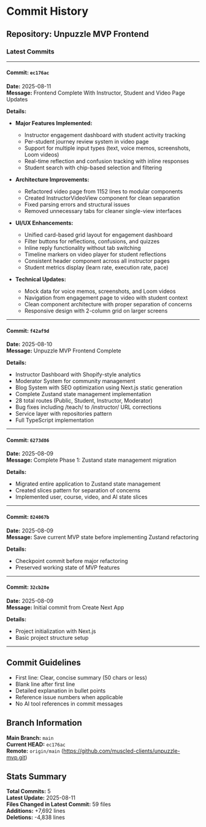 # Commit History

## Repository: Unpuzzle MVP Frontend

### Latest Commits

---

#### Commit: `ec176ac`
**Date:** 2025-08-11  
**Message:** Frontend Complete With Instructor, Student and Video Page Updates

**Details:**
- **Major Features Implemented:**
  - Instructor engagement dashboard with student activity tracking
  - Per-student journey review system in video page
  - Support for multiple input types (text, voice memos, screenshots, Loom videos)
  - Real-time reflection and confusion tracking with inline responses
  - Student search with chip-based selection and filtering

- **Architecture Improvements:**
  - Refactored video page from 1152 lines to modular components
  - Created InstructorVideoView component for clean separation
  - Fixed parsing errors and structural issues
  - Removed unnecessary tabs for cleaner single-view interfaces

- **UI/UX Enhancements:**
  - Unified card-based grid layout for engagement dashboard
  - Filter buttons for reflections, confusions, and quizzes
  - Inline reply functionality without tab switching
  - Timeline markers on video player for student reflections
  - Consistent header component across all instructor pages
  - Student metrics display (learn rate, execution rate, pace)

- **Technical Updates:**
  - Mock data for voice memos, screenshots, and Loom videos
  - Navigation from engagement page to video with student context
  - Clean component architecture with proper separation of concerns
  - Responsive design with 2-column grid on larger screens

---

#### Commit: `f42af9d`
**Date:** 2025-08-10  
**Message:** Unpuzzle MVP Frontend Complete

**Details:**
- Instructor Dashboard with Shopify-style analytics
- Moderator System for community management
- Blog System with SEO optimization using Next.js static generation
- Complete Zustand state management implementation
- 28 total routes (Public, Student, Instructor, Moderator)
- Bug fixes including /teach/ to /instructor/ URL corrections
- Service layer with repositories pattern
- Full TypeScript implementation

---

#### Commit: `6273d86`
**Date:** 2025-08-09  
**Message:** Complete Phase 1: Zustand state management migration

**Details:**
- Migrated entire application to Zustand state management
- Created slices pattern for separation of concerns
- Implemented user, course, video, and AI state slices

---

#### Commit: `824067b`
**Date:** 2025-08-09  
**Message:** Save current MVP state before implementing Zustand refactoring

**Details:**
- Checkpoint commit before major refactoring
- Preserved working state of MVP features

---

#### Commit: `32cb28e`
**Date:** 2025-08-09  
**Message:** Initial commit from Create Next App

**Details:**
- Project initialization with Next.js
- Basic project structure setup

---

## Commit Guidelines

- First line: Clear, concise summary (50 chars or less)
- Blank line after first line
- Detailed explanation in bullet points
- Reference issue numbers when applicable
- No AI tool references in commit messages

## Branch Information

**Main Branch:** `main`  
**Current HEAD:** `ec176ac`  
**Remote:** `origin/main` (https://github.com/muscled-clients/unpuzzle-mvp.git)

## Stats Summary

**Total Commits:** 5  
**Latest Update:** 2025-08-11  
**Files Changed in Latest Commit:** 59 files  
**Additions:** +7,692 lines  
**Deletions:** -4,838 lines